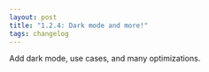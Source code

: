 ```yaml
---
layout: post
title: "1.2.4: Dark mode and more!"
tags: changelog
---
```


Add dark mode, use cases, and many optimizations.
